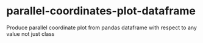 # parallel-coordinates-plot-dataframe
Produce parallel coordinate plot from pandas dataframe with respect to any value not just class
